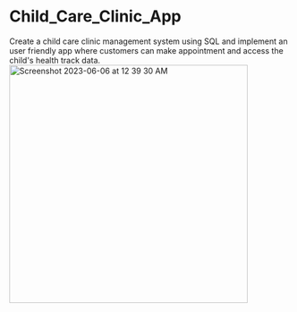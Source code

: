 # Child_Care_Clinic_App
Create a child care clinic management system using SQL and implement an user friendly app where customers can make appointment and access the child's health track data.
<img width="426" alt="Screenshot 2023-06-06 at 12 39 30 AM" src="https://github.com/mksowmeya/Child_Care_Clinic_App/assets/51466866/dba8580b-44ab-44f3-9c76-f0277a48c8fb">
